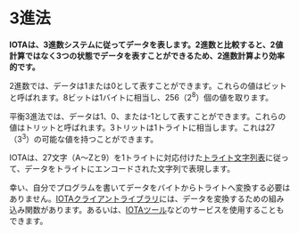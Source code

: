 # 3進法
<!-- # Trinary -->

**IOTAは、3進数システムに従ってデータを表します。2進数と比較すると、2値計算ではなく3つの状態でデータを表すことができるため、2進数計算より効率的です。**
<!-- **IOTA represents data according to the trinary numeric system. Compared to binary, trinary computing is more efficient as it can represent data in three states rather then just two.** -->

2進数では、データは1または0として表すことができます。これらの値はビットと呼ばれます。8ビットは1バイトに相当し、256（2<sup>8</sup>）個の値を取ります。
<!-- In binary, data can be represented as either 1 or 0. These values are called bits. Eight bits is equal to one byte, which can have 256 (2<sup>8</sup>) possible values. -->

平衡3進法では、データは1、0、または-1として表すことができます。これらの値はトリットと呼ばれます。3トリットは1トライトに相当します。これは27（3<sup>3</sup>）の可能な値を持つことができます。
<!-- In balanced trinary, data can be represented as 1, 0, or -1. These values are called trits. Three trits is equal to one tryte, which can have 27 (3<sup>3</sup>) possible values. -->

IOTAは、27文字（A〜Zと9）を1トライトに対応付けた[トライト文字列表](../references/tryte-alphabet.md)に従って、データをトライトにエンコードされた文字列で表現します。
<!-- IOTA represents data as tryte-encoded characters, according to the [tryte alphabet](../references/tryte-alphabet.md) where each of the 27 characters consists of one tryte. -->

幸い、自分でプログラムを書いてデータをバイトからトライトへ変換する必要はありません。[IOTAクライアントライブラリ](root://client-libraries/0.1/introduction/overview.md)には、データを変換するための組み込み関数があります。あるいは、[IOTAツール](https://laurencetennant.com/iota-tools/index.html)などのサービスを使用することもできます。
<!-- Luckily, you don't have to convert data from bytes to trytes yourself. The [IOTA client libraries](root://client-libraries/0.1/introduction/overview.md) have built-in functions for converting data. Or, you can use a service such as [IOTA tools](https://laurencetennant.com/iota-tools/index.html). -->

